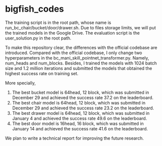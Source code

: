 # bigfish_codes

The training script is in the root path, whose name is run_bc_chair/bucket/door/drawer.sh. 
Due to files storage limits, we will put the trained models in the Google Drive. 
The evaluation script is the user_solution.py in the root path.

To make this repository clear, the differences with the official codebase are introduced. 
Compared with the official codebase, I only change two hyperparameters in the bc_mani_skill_pointnet_transformer.py. 
Namely, num_heads and num_blocks. Besides, I trained the models with 1024 batch size and 1.2 million iterations 
and submitted the models that obtained the highest success rate on training set.

More specially, 
1)	The best bucket model is 64head, 12 block, which was submitted in December 29 and achieved the success rate 37.2 on the leaderboard. 
2)	The best chair model is 64head, 12 block, which was submitted in December 29 and achieved the success rate 23.2 on the leaderboard. 
3)	The best drawer model is 64head, 12 block, which was submitted in January 4 and achieved the success rate 49.6 on the leaderboard. 
4)	The best door model is 16head, 16 block, which was submitted in January 14 and achieved the success rate 41.6 on the leaderboard.

We plan to write a technical report for improving the future research.

